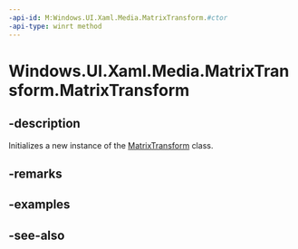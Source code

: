 ```yaml
---
-api-id: M:Windows.UI.Xaml.Media.MatrixTransform.#ctor
-api-type: winrt method
---
```


<!-- Method syntax
public MatrixTransform()
-->

# Windows.UI.Xaml.Media.MatrixTransform.MatrixTransform

## -description
Initializes a new instance of the [MatrixTransform](matrixtransform.md) class.


## -remarks

## -examples

## -see-also
